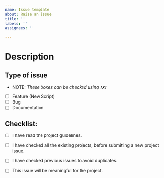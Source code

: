 ```yaml
---
name: Issue template
about: Raise an issue
title: ''
labels: ''
assignees: ''

---
```


# Description

<!-- Please include a summary of the issue.-->

## Type of issue
- NOTE: *These boxes can be checked using **`[X]`***

- [ ] Feature (New Script)
- [ ] Bug
- [ ] Documentation

## Checklist:

- [ ] I have read the project guidelines.
- [ ] I have checked all the existing projects, before submitting a new project issue.
- [ ] I have checked previous issues to avoid duplicates.
- [ ] This issue will be meaningful for the project.


<!-- Uncomment this in case you have a issue related to a bug in existing code.-->

<!--
- [ ] I have added screenshots of the bug
- [ ] I have added steps to reproduce the bug
- [ ] I have proposed a possible solution for the bug
-->
